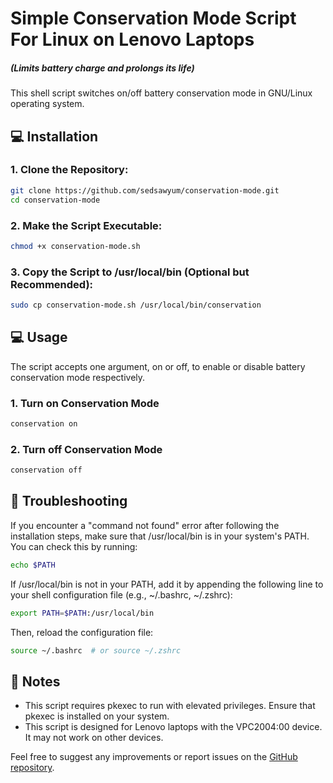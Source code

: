 # Simple Conservation Mode Script For Linux on Lenovo Laptops 
##### (Limits battery charge and prolongs its life)

This shell script switches on/off battery conservation mode in GNU/Linux operating system.

## :computer: Installation

### 1. Clone the Repository:
```bash
git clone https://github.com/sedsawyum/conservation-mode.git
cd conservation-mode
```

### 2. Make the Script Executable:
```bash
chmod +x conservation-mode.sh
```

### 3. Copy the Script to /usr/local/bin (Optional but Recommended):
```bash
sudo cp conservation-mode.sh /usr/local/bin/conservation
```

## :computer: Usage

The script accepts one argument, on or off, to enable or disable battery conservation mode respectively.

### 1. Turn on Conservation Mode
```bash
conservation on
```
### 2. Turn off Conservation Mode
```bash
conservation off
```

## :wrench: Troubleshooting

If you encounter a "command not found" error after following the installation steps, make sure that /usr/local/bin is in your system's PATH. You can check this by running:
```bash
echo $PATH
```

If /usr/local/bin is not in your PATH, add it by appending the following line to your shell configuration file (e.g., ~/.bashrc, ~/.zshrc):
```bash
export PATH=$PATH:/usr/local/bin
```

Then, reload the configuration file:
```bash
source ~/.bashrc  # or source ~/.zshrc
```

## :memo: Notes

* This script requires pkexec to run with elevated privileges. Ensure that pkexec is installed on your system.
* This script is designed for Lenovo laptops with the VPC2004:00 device. It may not work on other devices.


Feel free to suggest any improvements or report issues on the [GitHub repository](https://github.com/sedsawyum/conservation-mode).
